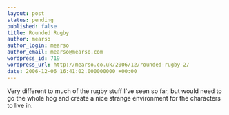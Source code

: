 ```yaml
---
layout: post
status: pending
published: false
title: Rounded Rugby
author: mearso
author_login: mearso
author_email: mearso@mearso.com
wordpress_id: 719
wordpress_url: http://mearso.co.uk/2006/12/rounded-rugby-2/
date: 2006-12-06 16:41:02.000000000 +00:00
---
```

Very different to much of the rugby stuff I've seen so far, but would need to go the whole hog and create a nice strange environment for the characters to live in.

